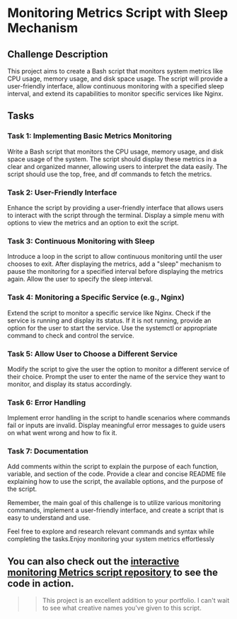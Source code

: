 # Monitoring Metrics Script with Sleep Mechanism

## Challenge Description

This project aims to create a Bash script that monitors system metrics like CPU usage, memory usage, and disk space usage. The script will provide a user-friendly interface, allow continuous monitoring with a specified sleep interval, and extend its capabilities to monitor specific services like Nginx.

## Tasks

### Task 1: Implementing Basic Metrics Monitoring

Write a Bash script that monitors the CPU usage, memory usage, and disk space usage of the system. The script should display these metrics in a clear and organized manner, allowing users to interpret the data easily. The script should use the top, free, and df commands to fetch the metrics.

### Task 2: User-Friendly Interface

Enhance the script by providing a user-friendly interface that allows users to interact with the script through the terminal. Display a simple menu with options to view the metrics and an option to exit the script.

### Task 3: Continuous Monitoring with Sleep

Introduce a loop in the script to allow continuous monitoring until the user chooses to exit. After displaying the metrics, add a "sleep" mechanism to pause the monitoring for a specified interval before displaying the metrics again. Allow the user to specify the sleep interval.

### Task 4: Monitoring a Specific Service (e.g., Nginx)

Extend the script to monitor a specific service like Nginx. Check if the service is running and display its status. If it is not running, provide an option for the user to start the service. Use the systemctl or appropriate command to check and control the service.

### Task 5: Allow User to Choose a Different Service

Modify the script to give the user the option to monitor a different service of their choice. Prompt the user to enter the name of the service they want to monitor, and display its status accordingly.

### Task 6: Error Handling

Implement error handling in the script to handle scenarios where commands fail or inputs are invalid. Display meaningful error messages to guide users on what went wrong and how to fix it.

### Task 7: Documentation

Add comments within the script to explain the purpose of each function, variable, and section of the code. Provide a clear and concise README file explaining how to use the script, the available options, and the purpose of the script.

Remember, the main goal of this challenge is to utilize various monitoring commands, implement a user-friendly interface, and create a script that is easy to understand and use.

Feel free to explore and research relevant commands and syntax while completing the tasks.Enjoy monitoring your system metrics effortlessly

## You can also check out the [interactive monitoring Metrics script repository](./usr_interaction_with_metrics.md) to see the code in action.

>>This project is an excellent addition to your portfolio. I can't wait to see what creative names you've given to this script.
